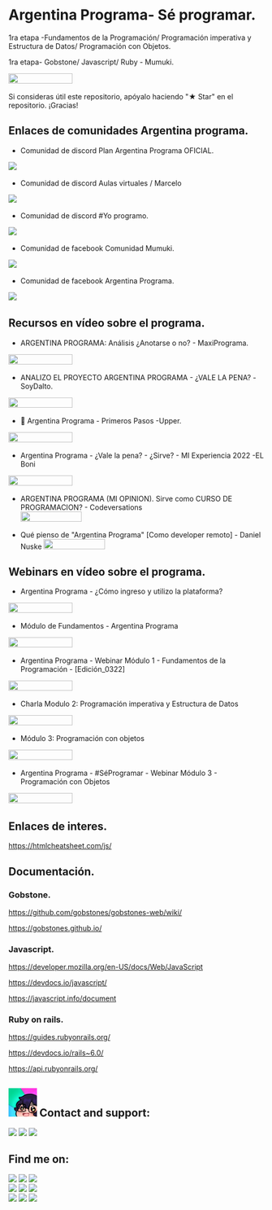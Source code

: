 # Argentina Programa- Sé programar.
1ra etapa -Fundamentos de la Programación/ Programación imperativa y Estructura de Datos/ Programación con Objetos.

1ra etapa- Gobstone/ Javascript/ Ruby - Mumuki.

<a href= "https://www.argentina.gob.ar/produccion/argentina-programa/primera-etapa"> <img src= "https://media-exp1.licdn.com/dms/image/C4D22AQHy6yrJGqNEtw/feedshare-shrink_2048_1536/0/1667848275737?e=1671062400&v=beta&t=p2FxTqJUoLqF8KPepqvzSU0L6Hg96aPb0lzU_AKc7Gs" style="height: 50%; width:50%;"/></a>

Si consideras útil este repositorio, apóyalo haciendo "★ Star" en el repositorio. ¡Gracias!

## Enlaces de comunidades Argentina programa.

* Comunidad de discord Plan Argentina Programa OFICIAL.

 <a href="https://discord.gg/6XjarsbzB5" target="_blank"><img src="https://img.shields.io/badge/Discord-7289DA?style=for-the-badge&logo=discord&logoColor=white" target="_blank"></a> 

* Comunidad de discord Aulas virtuales / Marcelo

 <a href="https://discord.gg/thxTgQaDzw" target="_blank"><img src="https://img.shields.io/badge/Discord-7289DA?style=for-the-badge&logo=discord&logoColor=white" target="_blank"></a> 

* Comunidad de discord #Yo programo.

 <a href="https://discord.gg/dYTEPeJETs" target="_blank"><img src="https://img.shields.io/badge/Discord-7289DA?style=for-the-badge&logo=discord&logoColor=white" target="_blank"></a> 

* Comunidad de facebook Comunidad Mumuki.

 <a href="https://www.facebook.com/groups/comunidad.mumuki" target="_blank"><img src="https://img.shields.io/badge/Facebook-1877F2?style=for-the-badge&logo=facebook&logoColor=white" target="_blank"></a> 
 
* Comunidad de facebook Argentina Programa.

<a href="https://www.facebook.com/groups/1263114877420328" target="_blank"><img src="https://img.shields.io/badge/Facebook-1877F2?style=for-the-badge&logo=facebook&logoColor=white" target="_blank"></a> 



## Recursos en vídeo sobre el programa.
* ARGENTINA PROGRAMA: Análisis ¿Anotarse o no? - MaxiPrograma.

<a href="https://youtu.be/v7CnEYaXUdY"><img src="https://i.ytimg.com/vi/v7CnEYaXUdY/maxresdefault.jpg" style="height: 50%; width:50%;"/></a>

* ANALIZO EL PROYECTO ARGENTINA PROGRAMA - ¿VALE LA PENA? -SoyDalto.

<a href="https://www.youtube.com/watch?app=desktop&v=G10ZAcP1X-k"><img src="https://i.ytimg.com/vi/G10ZAcP1X-k/maxresdefault.jpg" style="height: 50%; width:50%;"/></a>

* 🔴 Argentina Programa - Primeros Pasos -Upper.

<a href="https://www.youtube.com/watch?v=3Bm5pzZsIMg"><img src="https://i.ytimg.com/vi/3Bm5pzZsIMg/maxresdefault.jpg" style="height: 50%; width:50%;"/></a>

* Argentina Programa - ¿Vale la pena? - ¿Sirve? - MI Experiencia 2022 -EL Boni

<a href="https://www.youtube.com/watch?v=IsYbj5ZERmg"><img src="https://i.ytimg.com/vi/IsYbj5ZERmg/maxresdefault.jpg" style="height: 50%; width:50%;"/></a>

* ARGENTINA PROGRAMA (MI OPINION). Sirve como CURSO DE PROGRAMACION? - Codeversations
<a href="https://www.youtube.com/watch?v=erSJBJ8p9Ok"><img src="https://i.ytimg.com/vi/erSJBJ8p9Ok/maxresdefault.jpg" style="height: 50%; width:50%;"/></a>

* Qué pienso de "Argentina Programa" [Como developer remoto] - Daniel Nuske
<a href="https://www.youtube.com/watch?v=9Aotbde6PG0"><img src="https://i.ytimg.com/vi/9Aotbde6PG0/hqdefault.jpg" style="height: 50%; width:50%;"/></a>

## Webinars en vídeo sobre el programa.
* Argentina Programa - ¿Cómo ingreso y utilizo la plataforma?

<a href="https://www.youtube.com/watch?v=mb5127xJE30"><img src="https://i.ytimg.com/vi/mb5127xJE30/hqdefault.jpg" style="height: 50%; width:50%;"/></a>
* Módulo de Fundamentos - Argentina Programa

<a href="https://www.youtube.com/watch?v=6nP6CVg6BQg"><img src="https://i.ytimg.com/vi/mb5127xJE30/hqdefault.jpg" style="height: 50%; width:50%;"/></a>
* Argentina Programa - Webinar Módulo 1 - Fundamentos de la Programación - [Edición_0322]

<a href="https://www.youtube.com/watch?v=t02gmf5lyFc"><img src="https://i.ytimg.com/vi/t02gmf5lyFc/maxresdefault.jpg" style="height: 50%; width:50%;"/></a>
* Charla Modulo 2: Programación imperativa y Estructura de Datos

<a href="https://www.youtube.com/watch?v=dvxjdLXVYTM"><img src="https://i.ytimg.com/vi/dvxjdLXVYTM/maxresdefault.jpg" style="height: 50%; width:50%;"/></a>
* Módulo 3: Programación con objetos

<a href="https://www.youtube.com/watch?v=CvRxKLi_HO8"><img src="https://i.ytimg.com/vi/CvRxKLi_HO8/hqdefault.jpg" style="height: 50%; width:50%;"/></a>
* Argentina Programa - #SéProgramar - Webinar Módulo 3 - Programación con Objetos

<a href="https://www.youtube.com/watch?v=E0bIah6UIS4"><img src="https://i.ytimg.com/vi/E0bIah6UIS4/maxresdefault.jpg" style="height: 50%; width:50%;"/></a>
## Enlaces de interes.

 https://htmlcheatsheet.com/js/
 
## Documentación.
### Gobstone.

https://github.com/gobstones/gobstones-web/wiki/

https://gobstones.github.io/

### Javascript.

https://developer.mozilla.org/en-US/docs/Web/JavaScript

https://devdocs.io/javascript/

https://javascript.info/document

### Ruby on rails.

https://guides.rubyonrails.org/

https://devdocs.io/rails~6.0/

https://api.rubyonrails.org/

## ![Emote pride](https://github.com/Nancaro/Bruno-Aguirre/blob/main/nancaroemotepogpride11256.png) Contact and support:
  <div>
   <a href="https://www.paypal.com/paypalme/Nancaro/" target="_blank"><img src="https://img.shields.io/badge/PayPal-00457C?style=for-the-badge&logo=paypal&logoColor=white" target="_blank"></a>
   <a href="https://ceneka.net/mp/d/Nancaro/" target="_blank"><img src="https://img.shields.io/badge/Buy_Me_A_Coffee-FFDD00?style=for-the-badge&logo=buy-me-a-coffee&logoColor=black" target="_blank"></a>
   <a href = "mailto:Nancaro@hotmail.com"><img src="https://img.shields.io/badge/Microsoft_Outlook-0078D4?style=for-the-badge&logo=microsoft-outlook&logoColor=white" target="_blank"></a>
  </div>
  

## Find me on:
<div> 
  <a href="https://twitter.com/nancaro_/" target="_blank"><img src="https://img.shields.io/badge/Twitter-1DA1F2?style=for-the-badge&logo=twitter&logoColor=white" target="_blank"></a>
  <a href="https://instagram.com/nancaro_/" target="_blank"><img src="https://img.shields.io/badge/-Instagram-%23E4405F?style=for-the-badge&logo=instagram&logoColor=white" target="_blank"></a>
 	<a href="https://www.twitch.tv/Nancaro" target="_blank"><img src="https://img.shields.io/badge/Twitch-9146FF?style=for-the-badge&logo=twitch&logoColor=white" target="_blank"></a>
  </br>
  <a href = "mailto:Nancaro@hotmail.com"><img src="https://img.shields.io/badge/Microsoft_Outlook-0078D4?style=for-the-badge&logo=microsoft-outlook&logoColor=white" target="_blank"></a>
  <a href="https://www.linkedin.com/in/bruno-aguirre21" target="_blank"><img src="https://img.shields.io/badge/-LinkedIn-%230077B5?style=for-the-badge&logo=linkedin&logoColor=white" target="_blank"></a>
  <a href="https://fpba-2a62c.web.app/" target="_blank"><img src="https://img.shields.io/badge/dev.to-0A0A0A?style=for-the-badge&logo=devdotto&logoColor=white" target="_blank"></a>
  </br>
  <a href="https://nancaro.itch.io/" target="_blank"><img src="https://img.shields.io/badge/Itch.io-FA5C5C?style=for-the-badge&logo=itchdotio&logoColor=white" target="_blank"></a>
 <a href="https://discord.gg/VmYHCtZ" target="_blank"><img src="https://img.shields.io/badge/Discord-7289DA?style=for-the-badge&logo=discord&logoColor=white" target="_blank"></a> 
   <a href="https://www.youtube.com/channel/UCZnWNawflnA82gWdBWPICjA" target="_blank"><img src="https://img.shields.io/badge/YouTube-FF0000?style=for-the-badge&logo=youtube&logoColor=white" target="_blank"></a>
    </div>
